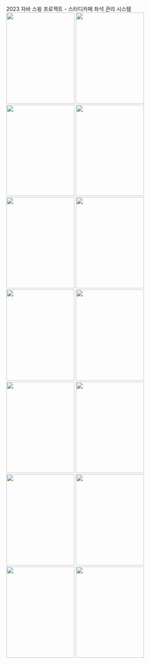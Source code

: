 2023 자바 스윙 프로젝트 - 스터디카페 좌석 관리 시스템<br>
<img src="https://github.com/sehy0803/2023JavaSwingProject/assets/80893236/94c4cd65-7856-4637-a054-d7fc072e2ff9" width="180" height="240"/>
<img src="https://github.com/sehy0803/2023JavaSwingProject/assets/80893236/94c4cd65-7856-4637-a054-d7fc072e2ff9" width="180" height="240"/>
<img src="https://github.com/sehy0803/2023JavaSwingProject/assets/80893236/e3b920ee-4cf9-48f2-ad77-89e0bc680698" width="180" height="240"/>
<img src="https://github.com/sehy0803/2023JavaSwingProject/assets/80893236/4ac3b9bc-e9fb-49d4-802b-f00bbd0eb6be" width="180" height="240"/>
<img src="https://github.com/sehy0803/2023JavaSwingProject/assets/80893236/1d2c1fc3-5a65-468c-97b1-9e4a5bae3e2e" width="180" height="240"/>
<img src="https://github.com/sehy0803/2023JavaSwingProject/assets/80893236/a0a4d47e-87b6-4f44-b427-e2bc3ab59298" width="180" height="240"/>
<img src="https://github.com/sehy0803/2023JavaSwingProject/assets/80893236/c0b48107-9e1b-4c70-9a2e-d98ff2723869" width="180" height="240"/>
<img src="https://github.com/sehy0803/2023JavaSwingProject/assets/80893236/4f4fe2aa-67a4-484d-bd9f-a5a8a162de3c" width="180" height="240"/>
<img src="https://github.com/sehy0803/2023JavaSwingProject/assets/80893236/f7590e5b-06f7-4cd0-9ee0-b9955596c08d" width="180" height="240"/>
<img src="https://github.com/sehy0803/2023JavaSwingProject/assets/80893236/364a21d7-0b72-4452-99a6-e6a6c9ad3b3f" width="180" height="240"/>
<img src="https://github.com/sehy0803/2023JavaSwingProject/assets/80893236/03238219-cbbe-4bb4-92e3-20211a29a4a1" width="180" height="240"/>
<img src="https://github.com/sehy0803/2023JavaSwingProject/assets/80893236/97272ee4-745c-4430-9265-a28480ad59a2" width="180" height="240"/>
<img src="https://github.com/sehy0803/2023JavaSwingProject/assets/80893236/17d95ec2-9d35-4b8f-b372-56eef25b2915" width="180" height="240"/>
<img src="https://github.com/sehy0803/2023JavaSwingProject/assets/80893236/02090b13-c351-4b30-85aa-2ce510f55885" width="180" height="240"/>
